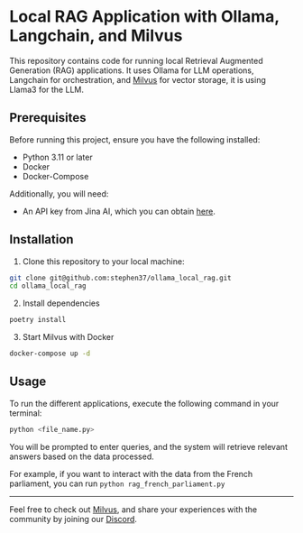 # Local RAG Application with Ollama, Langchain, and Milvus

This repository contains code for running local Retrieval Augmented Generation (RAG) applications. It uses Ollama for LLM operations, Langchain for orchestration, and [Milvus](https://github.com/milvus-io/milvus) for vector storage, it is using Llama3 for the LLM.

## Prerequisites

Before running this project, ensure you have the following installed:
- Python 3.11 or later
- Docker
- Docker-Compose

Additionally, you will need:
- An API key from Jina AI, which you can obtain [here](https://jina.ai).

## Installation

1. Clone this repository to your local machine:
```bash
git clone git@github.com:stephen37/ollama_local_rag.git
cd ollama_local_rag
```
2. Install dependencies 
```bash
poetry install
```
3. Start Milvus with Docker
```bash
docker-compose up -d
```

## Usage
To run the different applications, execute the following command in your terminal:

```bash
python <file_name.py>
```
You will be prompted to enter queries, and the system will retrieve relevant answers based on the data processed.

For example, if you want to interact with the data from the French parliament, you can run `python rag_french_parliament.py` 

--- 
Feel free to check out [Milvus](https://github.com/milvus-io/milvus), and share your experiences with the community by joining our [Discord](https://discord.gg/FG6hMJStWu).